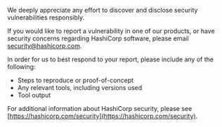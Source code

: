 We deeply appreciate any effort to discover and disclose security vulnerabilities responsibly.

If you would like to report a vulnerability in one of our products, or have security concerns regarding HashiCorp
software, please email [security@hashicorp.com](mailto:security@hashicorp.com).

In order for us to best respond to your report, please include any of the following:

* Steps to reproduce or proof-of-concept
* Any relevant tools, including versions used
* Tool output

For additional information about HashiCorp security, please
see [https://hashicorp.com/security](https://hashicorp.com/security).
